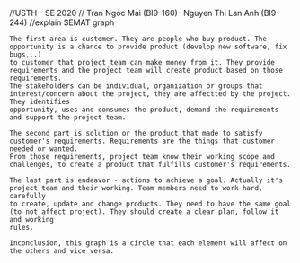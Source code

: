 //USTH - SE 2020
// Tran Ngoc Mai (BI9-160)- Nguyen Thi Lan Anh (BI9-244)
//explain SEMAT graph

	The first area is customer. They are people who buy product. The opportunity is a chance to provide product (develop new software, fix bugs,..) 
	to customer that project team can make money from it. They provide requirements and the project team will create product based on those requirements.
	The stakeholders can be individual, organization or groups that interest/concern about the project, they are affectted by the project. They identifies 
	opportunity, uses and consumes the product, demand the requirements and support the project team.
	
	The second part is solution or the product that made to satisfy customer's requirements. Requirements are the things that customer needed or wanted.
	From those requirements, project team know their working scope and challenges, to create a product that fulfills customer's requirements.
		
	The last part is endeavor - actions to achieve a goal. Actually it's project team and their working. Team members need to work hard, carefully 
	to create, update and change products. They need to have the same goal (to not affect project). They should create a clear plan, follow it and working 
	rules.
	
	Inconclusion, this graph is a circle that each element will affect on the others and vice versa.
	

	